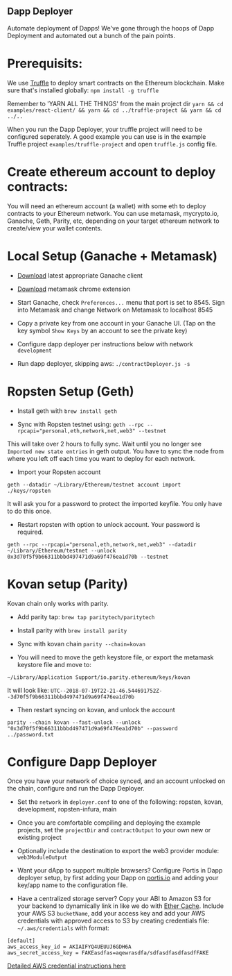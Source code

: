 ## Dapp Deployer

Automate deployment of Dapps!  We've gone through the hoops of Dapp Deployment and automated out a bunch of the pain points.

# Prerequisits:  

We use [Truffle](https://truffleframework.com) to deploy smart contracts on the Ethereum blockchain.  Make sure that's installed globally:
`npm install -g truffle`

Remember to 'YARN ALL THE THINGS' from the main project dir
`yarn && cd examples/react-client/ && yarn && cd ../truffle-project && yarn && cd ../..`

When you run the Dapp Deployer, your truffle project will need to be configured seperately.  A good example you can use is in the example  Truffle project  `examples/truffle-project` and open `truffle.js` config file.

# Create ethereum account to deploy contracts:

You will need an ethereum account (a wallet) with some eth to deploy contracts to your Ethereum network.  You can use metamask, mycrypto.io, Ganache, Geth, Parity, etc, depending on your target ethereum network to create/view your wallet contents.

# Local Setup (Ganache + Metamask)

* [Download](https://github.com/trufflesuite/ganache/releases) latest appropriate Ganache client

* [Download](https://metamask.io/) metamask chrome extension

* Start Ganache, check `Preferences...` menu that port is set to 8545. Sign into Metamask and change Network on Metamask to localhost 8545 

* Copy a private key from one account in your Ganache UI. (Tap on the key symbol `Show Keys` by an account to see the private key)

* Configure dapp deployer per instructions below with network `development`

* Run dapp deployer, skipping aws:
`./contractDeployer.js -s`

# Ropsten Setup (Geth)

* Install geth with 
`brew install geth`

* Sync with Ropsten testnet using:
`geth --rpc --rpcapi="personal,eth,network,net,web3" --testnet`

This will take over 2 hours to fully sync. Wait until you no longer see `Imported new state entries` in geth output.  You have to sync the node from where you left off each time you want to deploy for each network.

* Import your Ropsten account

`geth --datadir ~/Library/Ethereum/testnet account import ./keys/ropsten`

It will ask you for a password to protect the imported keyfile.  You only have to do this once.

* Restart ropsten with option to unlock account. Your password is required.

`geth --rpc --rpcapi="personal,eth,network,net,web3" --datadir ~/Library/Ethereum/testnet --unlock 0x3d70f5f9b66311bbbd497471d9a69f476ea1d70b --testnet`

# Kovan setup (Parity)

Kovan chain only works with parity.  

* Add parity tap: 
`brew tap paritytech/paritytech`

* Install parity with 
`brew install parity`

* Sync with kovan chain
`parity --chain=kovan`

* You will need to move the geth keystore file, or export the metamask keystore file and move to:

`~/Library/Application Support/io.parity.ethereum/keys/kovan`

It will look like:
`UTC--2018-07-19T22-21-46.544691752Z--3d70f5f9b66311bbbd497471d9a69f476ea1d70b`

*  Then restart syncing on kovan, and unlock the account

`parity --chain kovan --fast-unlock --unlock "0x3d70f5f9b66311bbbd497471d9a69f476ea1d70b" --password ../password.txt`


# Configure Dapp Deployer

Once you have your network of choice synced, and an account unlocked on the chain, configure and run the Dapp Deployer.

* Set the `network` in `deployer.conf` to one of the following:
ropsten, kovan, development, ropsten-infura, main

* Once you are comfortable compiling and deploying the example projects, set the `projectDir` and `contractOutput` to your own new or existing project

* Optionally include the destination to export the web3 provider module: `web3ModuleOutput`

* Want your dApp to support multiple browsers?  Configure Portis in Dapp deployer setup, by first adding your Dapp on [portis.io](https://portis.io) and adding your key/app name to the configuration file.

* Have a centralized storage server? Copy your ABI to Amazon S3 for your backend to dynamically link in like we do with [Ether Cache](https://github.com/XYOracleNetwork/ether-cache).  Include your AWS S3 `bucketName`, add your access key and add your AWS credentials with approved access to S3 by creating credentials file:
`~/.aws/credentials` with format:

```
[default]
aws_access_key_id = AKIAIFYQ4UEUUJ6GDH6A
aws_secret_access_key = FAKEasdfas=aqewrasdfa/sdfasdfasdfasdfFAKE
```

 [Detailed AWS credential instructions here](https://docs.aws.amazon.com/sdk-for-java/v1/developer-guide/setup-credentials.html)







